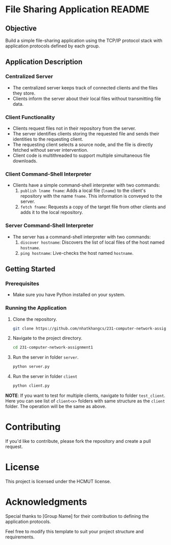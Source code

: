 # File Sharing Application README

## Objective
Build a simple file-sharing application using the TCP/IP protocol stack with application protocols defined by each group.

## Application Description

### Centralized Server
- The centralized server keeps track of connected clients and the files they store.
- Clients inform the server about their local files without transmitting file data.

### Client Functionality
- Clients request files not in their repository from the server.
- The server identifies clients storing the requested file and sends their identities to the requesting client.
- The requesting client selects a source node, and the file is directly fetched without server intervention.
- Client code is multithreaded to support multiple simultaneous file downloads.

### Client Command-Shell Interpreter
- Clients have a simple command-shell interpreter with two commands:
  1. `publish lname fname`: Adds a local file (`lname`) to the client's repository with the name `fname`. This information is conveyed to the server.
  2. `fetch fname`: Requests a copy of the target file from other clients and adds it to the local repository.

### Server Command-Shell Interpreter
- The server has a command-shell interpreter with two commands:
  1. `discover hostname`: Discovers the list of local files of the host named `hostname`.
  2. `ping hostname`: Live-checks the host named `hostname`.

## Getting Started

### Prerequisites
- Make sure you have Python installed on your system.

### Running the Application
1. Clone the repository.
   ```bash
   git clone https://github.com/nhatkhangcs/231-computer-network-assignment1.git
   ```

2. Navigate to the project directory.
   ```bash
   cd 231-computer-network-assignment1
   ```

3. Run the server in folder ```server```.
   ```bash
   python server.py
   ```

4. Run the server in folder ```client```
    ```bash
    python client.py
    ```

**NOTE**: If you want to test for multiple clients, navigate to folder ```test_client```. Here you can see list of ```client<x>``` folders with same structure as the ```client``` folder. The operation will be the same as above.

# Contributing
If you'd like to contribute, please fork the repository and create a pull request.

# License
This project is licensed under the HCMUT license.

# Acknowledgments
Special thanks to [Group Name] for their contribution to defining the application protocols.

Feel free to modify this template to suit your project structure and requirements.